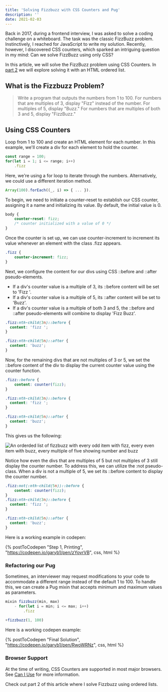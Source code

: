 ```yaml
---
title: 'Solving Fizzbuzz with CSS Counters and Pug'
description: ''
date: 2021-02-03
---
```


Back in 2017, during a frontend interview, I was asked to solve a coding challenge on a whiteboard. The task was the classic FizzBuzz problem. Instinctively, I reached for JavaScript to write my solution. Recently, however, I discovered CSS counters, which sparked an intriguing question in my mind: Can we solve FizzBuzz using only CSS?

In this article, we will solve the FizzBuzz problem using CSS Counters. In [part 2](./2021-02-03-fizzbuzz-part-2.md) we will explore solving it with an HTML ordered list.

## What is the Fizzbuzz Problem?

> Write a program that outputs the numbers from 1 to 100. For numbers that are multiples of 3, display "Fizz" instead of the number. For multiples of 5, display "Buzz." For numbers that are multiples of both 3 and 5, display "FizzBuzz."

## Using CSS Counters

Loop from 1 to 100 and create an HTML element for each number. In this example, we'll create a div for each element to hold the counter.

```js
const range = 100;
for(let i = 1; i <= range; i++)
    .fizz
```

Here, we're using a for loop to iterate through the numbers. Alternatively, we could use a different iteration method. 

```js
Array(100).forEach((_, i) => { ... }).
```

To begin, we need to initiate a counter-reset to establish our CSS counter, assigning it a name and initializing its value. By default, the initial value is 0.

```css
body {
    counter-reset: fizz;
    /* counter initialized with a value of 0 */
}
```

Once the counter is set up, we can use counter-increment to increment its value whenever an element with the class .fizz appears.

```css
.fizz {
    counter-increment: fizz;
}
```

Next, we configure the content for our divs using CSS ::before and ::after pseudo-elements.

* If a div's counter value is a multiple of 3, its ::before content will be set to 'Fizz '.
* If a div's counter value is a multiple of 5, its ::after content will be set to 'Buzz'.
* If a div's counter value is a multiple of both 3 and 5, the ::before and ::after pseudo-elements will combine to display 'Fizz Buzz'.

```css
.fizz:nth-child(3n)::before {
  content: 'fizz ';
}

.fizz:nth-child(5n)::after {
  content: 'buzz';  
}
```

Now, for the remaining divs that are not multiples of 3 or 5, we set the ::before content of the div to display the current counter value using the counter function.

```css
.fizz::before {
	content: counter(fizz);
}

.fizz:nth-child(3n)::before {
  content: 'fizz ';
}

.fizz:nth-child(5n)::after {
  content: 'buzz';  
}
```

This gives us the following: 

![An orderded list of fizzbuzz with every odd item with fizz, every even item with buzz, every multiple of five showing number and buzz](https://cdn.hashnode.com/res/hashnode/image/upload/v1612354739834/hpFgTA0nq.png)

Notice how even the divs that are multiples of 5 but not multiples of 3 still display the counter number. To address this, we can utilize the :not pseudo-class. When a div is not a multiple of 5, we set its ::before content to display the counter number.


```css
.fizz:not(:nth-child(5n))::before {
	content: counter(fizz);
}
.fizz:nth-child(3n)::before {
  content: 'fizz ';
}

.fizz:nth-child(5n)::after {
  content: 'buzz';  
}
```

Here is a working example in codepen:

{% postToCodepen "Step 1, Printing", "https://codepen.io/garyb1/pen/zYovrVB", css, html %}

### Refactoring our Pug

Sometimes, an interviewer may request modifications to your code to accommodate a different range instead of the default 1 to 100. To handle this, we can create a Pug mixin that accepts minimum and maximum values as parameters.

```js
mixin fizzbuzz(min, max)
	- for(let i = min; i <= max; i++)
		.fizz
		
+fizzbuzz(1, 100)
```

Here is a working codepen example:

{% postToCodepen "Final Solution", "https://codepen.io/garyb1/pen/RwoWRNz", css, html %}

### Browser Support

At the time of writing, CSS Counters are supported in most major browsers. See [Can I Use](https://caniuse.com/css-counters) for more information.

Check out part 2 of this article where I solve Fizzbuzz using ordered lists.
